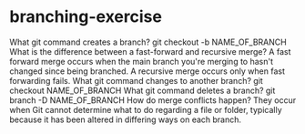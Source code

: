 # branching-exercise
What git command creates a branch?
  git checkout -b NAME_OF_BRANCH
What is the difference between a fast-forward and recursive merge?
  A fast forward merge occurs when the main branch you're merging to hasn't changed since being branched. A recursive merge occurs only when fast forwarding fails. 
What git command changes to another branch?
  git checkout NAME_OF_BRANCH 
What git command deletes a branch?
  git branch -D NAME_OF_BRANCH
How do merge conflicts happen?
  They occur when Git cannot determine what to do regarding a file or folder, typically because it has been altered in differing ways on each branch. 

